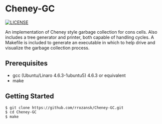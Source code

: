 # Cheney-GC

[![LICENSE](https://img.shields.io/badge/LICENSE-MIT-green.svg)](https://github.com/rrozansk/Cheney-GC/blob/master/LICENSE.txt)
   
An implementation of Cheney style garbage collection for cons cells.
Also includes a tree generator and printer, both capable of handling cycles.
A Makefile is included to generate an executable in which to help drive and visualize the garbage collection process.

## Prerequisites
- gcc (Ubuntu/Linaro 4.6.3-1ubuntu5) 4.6.3 or equivalent
- make

## Getting Started
```sh
$ git clone https://github.com/rrozansk/Cheney-GC.git
$ cd Cheney-GC
$ make
```
